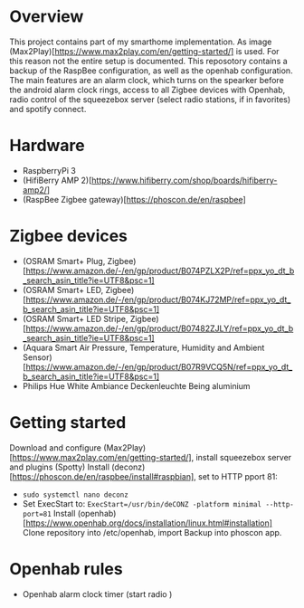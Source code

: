 # Overview
This project contains part of my smarthome implementation.
As image (Max2Play)[https://www.max2play.com/en/getting-started/] is used. For this reason not the entire setup is documented. This reposotory contains a backup of the RaspBee configuration, as well as the openhab configuration. 
The main features are an alarm clock, which turns on the spearker before the android alarm clock rings, access to all Zigbee devices with Openhab, radio control of the squeezebox server (select radio stations, if in favorites) and spotify connect.

# Hardware
- RaspberryPi 3
- (HifiBerry AMP 2)[https://www.hifiberry.com/shop/boards/hifiberry-amp2/]
- (RaspBee Zigbee gateway)[https://phoscon.de/en/raspbee]
# Zigbee devices
- (OSRAM Smart+ Plug, Zigbee)[https://www.amazon.de/-/en/gp/product/B074PZLX2P/ref=ppx_yo_dt_b_search_asin_title?ie=UTF8&psc=1]
- (OSRAM Smart+ LED, Zigbee)[https://www.amazon.de/-/en/gp/product/B074KJ72MP/ref=ppx_yo_dt_b_search_asin_title?ie=UTF8&psc=1]
- (OSRAM Smart+ LED Stripe, Zigbee)[https://www.amazon.de/-/en/gp/product/B07482ZJLY/ref=ppx_yo_dt_b_search_asin_title?ie=UTF8&psc=1]
- (Aquara Smart Air Pressure, Temperature, Humidity and Ambient Sensor)[https://www.amazon.de/-/en/gp/product/B07R9VCQ5N/ref=ppx_yo_dt_b_search_asin_title?ie=UTF8&psc=1]
- Philips Hue White Ambiance Deckenleuchte Being aluminium

# Getting started
Download and configure (Max2Play)[https://www.max2play.com/en/getting-started/], install squeezebox server and plugins (Spotty)
Install (deconz)[https://phoscon.de/en/raspbee/install#raspbian], set to HTTP pport 81:
- `sudo systemctl nano deconz`
- Set ExecStart to: `ExecStart=/usr/bin/deCONZ -platform minimal --http-port=81`
Install (openhab)[https://www.openhab.org/docs/installation/linux.html#installation]
Clone repository into /etc/openhab, import Backup into phoscon app.

# Openhab rules
- Openhab alarm clock timer (start radio )